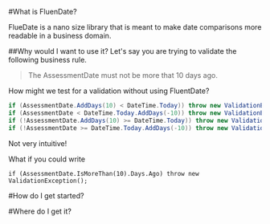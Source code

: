 #What is FluenDate?

FlueDate is a nano size library that is meant to make date comparisons more readable in a business domain.

##Why would I want to use it?
Let's say you are trying to validate the following business rule.
>The AssessmentDate must not be more that 10 days ago.

How might we test for a validation without using FluentDate?

```C#
if (AssessmentDate.AddDays(10) < DateTime.Today)) throw new ValidationException();
if (AssessmentDate < DateTime.Today.AddDays(-10)) throw new ValidationException();
if (!AssessmentDate.AddDays(10) >= DateTime.Today)) throw new ValidationException();
if (!AssessmentDate >= DateTime.Today.AddDays(-10)) throw new ValidationException();
```
Not very intuitive!

What if you could write
```
if (AssessmentDate.IsMoreThan(10).Days.Ago) throw new ValidationException();
```
#How do I get started?



#Where do I get it?

